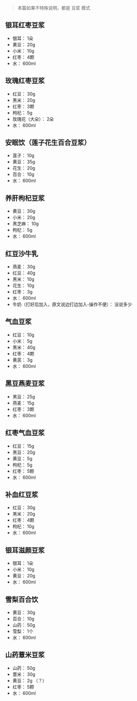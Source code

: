 

> 本篇如果不特殊说明，都是 豆浆 模式

## 银耳红枣豆浆

* 银耳： 1朵
* 黄豆： 20g
* 小米： 10g
* 红枣： 4颗
* 水： 600ml

## 玫瑰红枣豆浆

* 红豆： 30g
* 黑米： 20g
* 红枣： 3颗
* 枸杞： 5g
* 玫瑰花（大朵）： 2朵
* 水： 600ml

## 安眠饮（莲子花生百合豆浆）

* 莲子： 10g
* 黄豆： 35g
* 花生： 20g
* 百合： 10g
* 水： 600ml

## 养肝枸杞豆浆

* 黄豆： 30g
* 小米： 20g
* 黑芝麻： 10g
* 枸杞： 5g
* 水： 600ml

## 红豆沙牛乳

* 燕麦： 30g
* 红豆： 40g
* 黑米： 10g
* 花生： 10g
* 红枣： 3g
* 水： 600ml
* 牛奶（打好后加入，原文说边打边加入-操作不便）： 没说多少

## 气血豆浆

* 红豆： 10g
* 小米： 5g
* 黑米： 40g
* 红枣： 4颗
* 黄芪： 3g
* 水： 600ml

## 黑豆燕麦豆浆

* 黑豆： 25g
* 燕麦： 15g
* 红枣： 3颗
* 水： 600ml

## 红枣气血豆浆

* 红豆： 15g
* 黑豆： 20g
* 黄豆： 5g
* 枸杞： 5g
* 红枣： 5颗
* 水： 600ml

## 补血红豆浆

* 红豆： 30g
* 黑米： 20g
* 红枣： 4颗
* 枸杞： 10g
* 水： 600ml

## 银耳滋颜豆浆

* 银耳： 1朵
* 小米： 10g
* 黄豆： 20g
* 水： 600ml

## 雪梨百合饮

* 黄豆： 30g
* 百合： 10g
* 山药： 50g
* 雪梨： 1个
* 水： 600ml

## 山药薏米豆浆

* 山药： 50g
* 薏米： 30g
* 黄豆： 2g （？）
* 红枣： 5颗
* 水： 600ml

